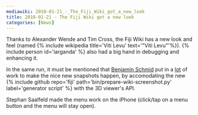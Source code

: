```yaml
---
mediawiki: 2010-01-21_-_The_Fiji_Wiki_got_a_new_look
title: 2010-01-21 - The Fiji Wiki got a new look
categories: [News]
---
```


Thanks to Alexander Wende and Tim Cross, the Fiji Wiki has a new look and feel (named {% include wikipedia title='Viti Levu' text='"Viti Levu"'%}). {% include person id='iarganda' %} also had a big hand in debugging and enhancing it.

In the same run, it must be mentioned that [Benjamin Schmid](http://www.neurofly.de/) put in a <u>lot</u> of work to make the nice new snapshots happen, by accomodating the new {% include github repo='fiji' path='bin/prepare-wiki-screenshot.py' label='generator script' %} with the 3D viewer's API.

Stephan Saalfeld made the menu work on the iPhone (click/tap on a menu button and the menu will stay open).


